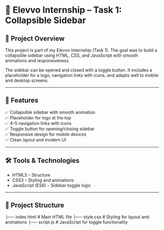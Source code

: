 # 🚀 Elevvo Internship – Task 1: Collapsible Sidebar  

## 📌 Project Overview  
This project is part of my Elevvo Internship (Task 1). The goal was to build a collapsible sidebar using HTML, CSS, and JavaScript with smooth animations and responsiveness.  

The sidebar can be opened and closed with a toggle button. It includes a placeholder for a logo, navigation links with icons, and adapts well to mobile and desktop screens.  

---

## 🎯 Features  
✅ Collapsible sidebar with smooth animation  
✅ Placeholder for logo at the top  
✅ 4–5 navigation links with icons  
✅ Toggle button for opening/closing sidebar  
✅ Responsive design for mobile devices  
✅ Clean layout and modern UI  

---

## 🛠️ Tools & Technologies  
- HTML5 – Structure  
- CSS3 – Styling and animations  
- JavaScript (ES6) – Sidebar toggle logic  

---

## 📂 Project Structure  
├── index.html # Main HTML file
├── style.css # Styling for layout and animations
├── script.js # JavaScript for toggle functionality

